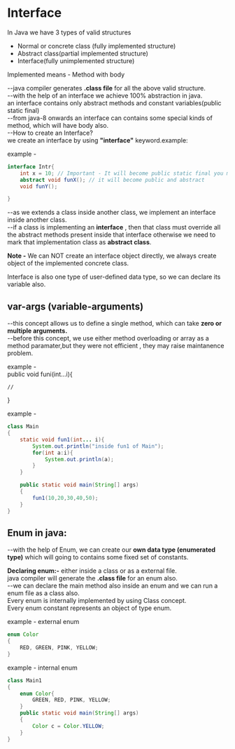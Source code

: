 # Interface

In Java we have 3 types of valid structures
* Normal or concrete class (fully implemented structure)
* Abstract class(partial implemented structure)
* Interface(fully unimplemented structure)

Implemented means - Method with body

--java compiler generates **.class file** for all the above valid structure.  
--with the help of an interface we achieve 100% abstraction in java.  
an interface contains only abstract methods and constant variables(public static final)  
--from java-8 onwards an interface can contains some special kinds of method, which will have body also.  
--How to create an Interface?  
we create an interface by using **"interface"** keyword.example:

example -

```java
interface Intr{
    int x = 10; // Important - It will become public static final you mention or not
    abstract void funX(); // it will become public and abstract
    void funY();

}
```

--as we extends a class inside another class, we implement an interface inside another class.  
--if a class is implementing an **interface** , then that class must   override all the abstract methods present inside that interface otherwise we need to mark that implementation class as **abstract class**.


**Note -** We can NOT create an interface object directly, we always create object of the implemented concrete class.

Interface is also one type of user-defined data type, so we can declare its variable also.


## var-args (variable-arguments)
--this concept allows us to define a
single method, which can take **zero or multiple arguments.**  
--before this concept, we use either method overloading or array as a method paramater,but they were not efficient , they
may raise maintanence problem.  

example -  
public void funi(int...i){

    //
}

example - 
```java
class Main 
{
	static void fun1(int... i){
		System.out.println("inside fun1 of Main");
		for(int a:i){
			System.out.println(a);
		}
	}

	public static void main(String[] args) 
	{
		fun1(10,20,30,40,50);
	}
}
```

## Enum in java:
--with the help of Enum, we can create our **own data type (enumerated type)** which will going to contains some fixed set of
constants.

**Declaring enum:-** either inside a class or as a external file.  
java compiler will generate the **.class file** for an enum also.  
--we can declare the main method also inside an enum and we can run a enum file as a class also.  
Every enum is internally implemented by using Class concept.  
Every enum constant represents an object of type enum.

example - external enum
```java
enum Color 
{
	RED, GREEN, PINK, YELLOW;
}
```

example - internal enum

```java
class Main1 
{
	enum Color{
		GREEN, RED, PINK, YELLOW;
	}
	public static void main(String[] args) 
	{
		Color c = Color.YELLOW;
	}
}
```


